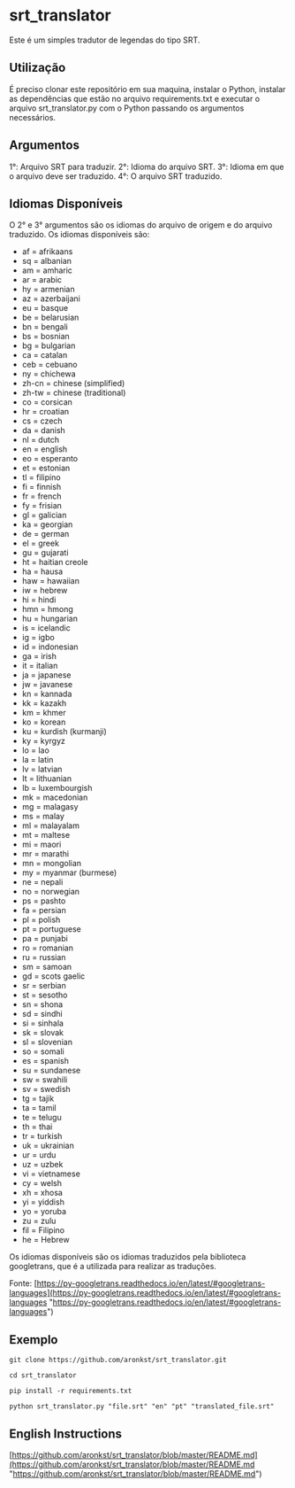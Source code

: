 # srt_translator

Este é um simples tradutor de legendas do tipo SRT.

## Utilização

É preciso clonar este repositório em sua maquina, instalar o Python, instalar as dependências que estão no arquivo requirements.txt e executar o arquivo srt_translator.py com o Python passando os argumentos necessários.

## Argumentos

1°: Arquivo SRT para traduzir.
2°: Idioma do arquivo SRT.
3°: Idioma em que o arquivo deve ser traduzido.
4°: O arquivo SRT traduzido.

## Idiomas Disponíveis

O 2° e 3° argumentos são os idiomas do arquivo de origem e do arquivo traduzido.
Os idiomas disponíveis são:

- af = afrikaans
- sq = albanian
- am = amharic
- ar = arabic
- hy = armenian
- az = azerbaijani
- eu = basque
- be = belarusian
- bn = bengali
- bs = bosnian
- bg = bulgarian
- ca = catalan
- ceb = cebuano
- ny = chichewa
- zh-cn = chinese (simplified)
- zh-tw = chinese (traditional)
- co = corsican
- hr = croatian
- cs = czech
- da = danish
- nl = dutch
- en = english
- eo = esperanto
- et = estonian
- tl = filipino
- fi = finnish
- fr = french
- fy = frisian
- gl = galician
- ka = georgian
- de = german
- el = greek
- gu = gujarati
- ht = haitian creole
- ha = hausa
- haw = hawaiian
- iw = hebrew
- hi = hindi
- hmn = hmong
- hu = hungarian
- is = icelandic
- ig = igbo
- id = indonesian
- ga = irish
- it = italian
- ja = japanese
- jw = javanese
- kn = kannada
- kk = kazakh
- km = khmer
- ko = korean
- ku = kurdish (kurmanji)
- ky = kyrgyz
- lo = lao
- la = latin
- lv = latvian
- lt = lithuanian
- lb = luxembourgish
- mk = macedonian
- mg = malagasy
- ms = malay
- ml = malayalam
- mt = maltese
- mi = maori
- mr = marathi
- mn = mongolian
- my = myanmar (burmese)
- ne = nepali
- no = norwegian
- ps = pashto
- fa = persian
- pl = polish
- pt = portuguese
- pa = punjabi
- ro = romanian
- ru = russian
- sm = samoan
- gd = scots gaelic
- sr = serbian
- st = sesotho
- sn = shona
- sd = sindhi
- si = sinhala
- sk = slovak
- sl = slovenian
- so = somali
- es = spanish
- su = sundanese
- sw = swahili
- sv = swedish
- tg = tajik
- ta = tamil
- te = telugu
- th = thai
- tr = turkish
- uk = ukrainian
- ur = urdu
- uz = uzbek
- vi = vietnamese
- cy = welsh
- xh = xhosa
- yi = yiddish
- yo = yoruba
- zu = zulu
- fil = Filipino
- he = Hebrew

Os idiomas disponíveis são os idiomas traduzidos pela biblioteca googletrans, que é a utilizada para realizar as traduções.

Fonte: [https://py-googletrans.readthedocs.io/en/latest/#googletrans-languages](https://py-googletrans.readthedocs.io/en/latest/#googletrans-languages "https://py-googletrans.readthedocs.io/en/latest/#googletrans-languages")

## Exemplo

`git clone https://github.com/aronkst/srt_translator.git`

`cd srt_translator`

`pip install -r requirements.txt`

`python srt_translator.py "file.srt" "en" "pt" "translated_file.srt"`

## English Instructions

[https://github.com/aronkst/srt_translator/blob/master/README.md](https://github.com/aronkst/srt_translator/blob/master/README.md "https://github.com/aronkst/srt_translator/blob/master/README.md")

